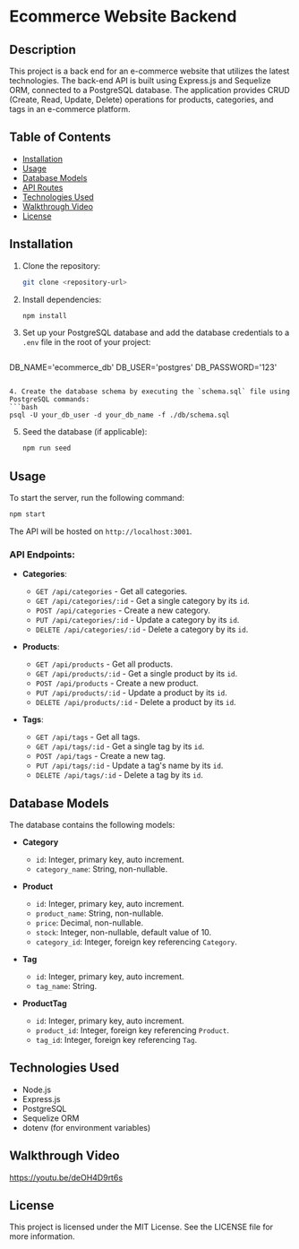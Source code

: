 # Ecommerce Website Backend
 ## Description
This project is a back end for an e-commerce website that utilizes the latest technologies. The back-end API is built using Express.js and Sequelize ORM, connected to a PostgreSQL database. The application provides CRUD (Create, Read, Update, Delete) operations for products, categories, and tags in an e-commerce platform.

## Table of Contents
- [Installation](#installation)
- [Usage](#usage)
- [Database Models](#database-models)
- [API Routes](#api-routes)
- [Technologies Used](#technologies-used)
- [Walkthrough Video](#walkthrough-video)
- [License](#license)

## Installation
1. Clone the repository:
   ```bash
   git clone <repository-url>
   ```

2. Install dependencies:
   ```bash
   npm install
   ```

3. Set up your PostgreSQL database and add the database credentials to a `.env` file in the root of your project:
   ```bash
DB_NAME='ecommerce_db'
DB_USER='postgres'
DB_PASSWORD='123'
   ```

4. Create the database schema by executing the `schema.sql` file using PostgreSQL commands:
   ```bash
   psql -U your_db_user -d your_db_name -f ./db/schema.sql
   ```

5. Seed the database (if applicable):
   ```bash
   npm run seed
   ```

## Usage
To start the server, run the following command:
```bash
npm start
```

The API will be hosted on `http://localhost:3001`.

### API Endpoints:
- **Categories**:
  - `GET /api/categories` - Get all categories.
  - `GET /api/categories/:id` - Get a single category by its `id`.
  - `POST /api/categories` - Create a new category.
  - `PUT /api/categories/:id` - Update a category by its `id`.
  - `DELETE /api/categories/:id` - Delete a category by its `id`.

- **Products**:
  - `GET /api/products` - Get all products.
  - `GET /api/products/:id` - Get a single product by its `id`.
  - `POST /api/products` - Create a new product.
  - `PUT /api/products/:id` - Update a product by its `id`.
  - `DELETE /api/products/:id` - Delete a product by its `id`.

- **Tags**:
  - `GET /api/tags` - Get all tags.
  - `GET /api/tags/:id` - Get a single tag by its `id`.
  - `POST /api/tags` - Create a new tag.
  - `PUT /api/tags/:id` - Update a tag's name by its `id`.
  - `DELETE /api/tags/:id` - Delete a tag by its `id`.

## Database Models
The database contains the following models:

- **Category**
  - `id`: Integer, primary key, auto increment.
  - `category_name`: String, non-nullable.
  
- **Product**
  - `id`: Integer, primary key, auto increment.
  - `product_name`: String, non-nullable.
  - `price`: Decimal, non-nullable.
  - `stock`: Integer, non-nullable, default value of 10.
  - `category_id`: Integer, foreign key referencing `Category`.

- **Tag**
  - `id`: Integer, primary key, auto increment.
  - `tag_name`: String.

- **ProductTag**
  - `id`: Integer, primary key, auto increment.
  - `product_id`: Integer, foreign key referencing `Product`.
  - `tag_id`: Integer, foreign key referencing `Tag`.

## Technologies Used
- Node.js
- Express.js
- PostgreSQL
- Sequelize ORM
- dotenv (for environment variables)

## Walkthrough Video
https://youtu.be/deOH4D9rt6s

## License
This project is licensed under the MIT License. See the LICENSE file for more information.
